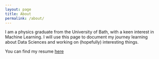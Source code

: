 ```yaml
---
layout: page
title: About
permalink: /about/
---
```


I am a physics graduate from the University of Bath, with a keen interest in Machine Learning. I will use this page to document my journey learning about Data Sciences and working on (hopefully) interesting things.

You can find my resume [here](/assets/Bence_Csiba_CV.pdf)